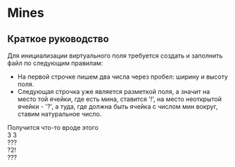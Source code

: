 # Mines
## Краткое руководство 
Для инициализации виртуального поля требуется создать и заполнить файл по следующим правилам:
- На первой строчке пишем два числа через пробел: ширину и высоту поля.
- Следующая строчка уже является разметкой поля, а значит на место той ячейки, где есть мина, ставится '!', на место неоткрытой ячейки - '?', а туда, где должна быть ячейка с числом мин вокруг, ставим натуральное число.

Получится что-то вроде этого  
  3 3  
  ???  
  ?2!  
  ???  
